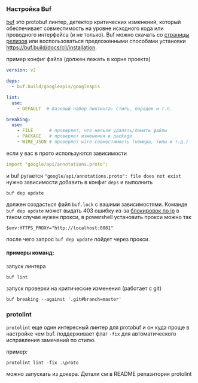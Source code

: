 

### Настройка Buf
[buf](https://github.com/bufbuild/buf) это protobuf линтер, детектор критических изменений, который обеспечивает совместимость на уровне исходного кода или проводного интерфейса (и не только). 
Buf можно скачать со [страницы релизов](https://github.com/bufbuild/buf/releases) или воспользоваться предложенными способами установки https://buf.build/docs/cli/installation. 

пример конфиг файла (должен лежать в корне проекта)
```yaml
version: v2

deps:
  - buf.build/googleapis/googleapis

lint:
  use:
    - DEFAULT  # базовый набор линтинга: стиль, порядок и т.п.

breaking:
  use:
    - FILE      # проверяет, что нельзя удалять/ломать файлы
    - PACKAGE   # проверяет изменения в package
    - WIRE_JSON # проверяет wire-совместимость (номера, типы и т.д.)
```

если у вас в прото используются зависимости
```yaml
import "google/api/annotations.proto";
```
и buf ругается 
`"google/api/annotations.proto": file does not exist` нужно зависимости добавить 
в конфиг `deps` и выполнить 
```
buf dep update
```
должен создасться файл `buf.lock` с вашими зависимостями.
Команде `buf dep update` может выдать 403 ошибку из-за [блокировок по ip](https://buf.build/docs/bsr/authentication/#ip-address-blocking) 
в таком случае нужен прокси, в powershell установить прокси можно так
```
$env:HTTPS_PROXY="http://localhost:8081"
```
после чего запрос `buf dep update` пойдет через прокси.




#### примеры команд:
запуск линтера
```
buf lint 
```

запуск проверки на критические изменения (работает с git)
```
buf breaking --against '.git#branch=master'
```

### protolint
`protolint` еще один интересный линтер для protobuf и он куда проще в настройке чем buf.
поддерживает флаг `-fix` для автоматического исправления замечаний по стилю. 

пример:
```
protolint lint -fix .\proto
```
можно запускать из докера. Детали см в README репазитория protolint